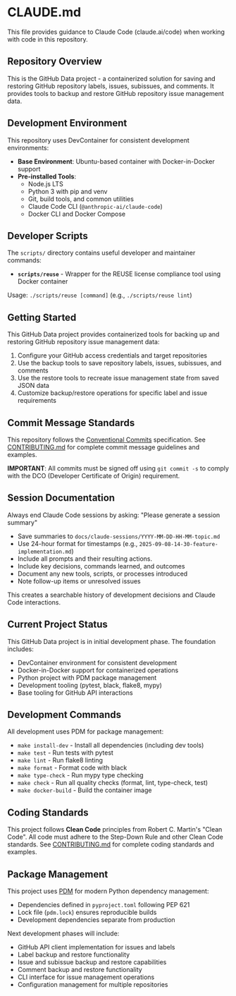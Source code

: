 # CLAUDE.md

This file provides guidance to Claude Code (claude.ai/code) when working with code in this repository.

## Repository Overview

This is the GitHub Data project - a containerized solution for saving and restoring GitHub repository labels, issues, subissues, and comments. It provides tools to backup and restore GitHub repository issue management data.

## Development Environment

This repository uses DevContainer for consistent development environments:

- **Base Environment**: Ubuntu-based container with Docker-in-Docker support
- **Pre-installed Tools**:
  - Node.js LTS
  - Python 3 with pip and venv
  - Git, build tools, and common utilities
  - Claude Code CLI (`@anthropic-ai/claude-code`)
  - Docker CLI and Docker Compose

## Developer Scripts

The `scripts/` directory contains useful developer and maintainer commands:

- **`scripts/reuse`** - Wrapper for the REUSE license compliance tool using Docker container

Usage: `./scripts/reuse [command]` (e.g., `./scripts/reuse lint`)

## Getting Started

This GitHub Data project provides containerized tools for backing up and restoring GitHub repository issue management data:

1. Configure your GitHub access credentials and target repositories
2. Use the backup tools to save repository labels, issues, subissues, and comments
3. Use the restore tools to recreate issue management state from saved JSON data
4. Customize backup/restore operations for specific label and issue requirements

## Commit Message Standards

This repository follows the [Conventional Commits](https://www.conventionalcommits.org/) specification. See [CONTRIBUTING.md](CONTRIBUTING.md) for complete commit message guidelines and examples.

**IMPORTANT**: All commits must be signed off using `git commit -s` to comply with the DCO (Developer Certificate of Origin) requirement.

## Session Documentation

Always end Claude Code sessions by asking: "Please generate a session summary"

- Save summaries to `docs/claude-sessions/YYYY-MM-DD-HH-MM-topic.md`
- Use 24-hour format for timestamps (e.g., `2025-09-08-14-30-feature-implementation.md`)
- Include all prompts and their resulting actions.
- Include key decisions, commands learned, and outcomes
- Document any new tools, scripts, or processes introduced
- Note follow-up items or unresolved issues

This creates a searchable history of development decisions and Claude Code interactions.

## Current Project Status

This GitHub Data project is in initial development phase. The foundation includes:

- DevContainer environment for consistent development
- Docker-in-Docker support for containerized operations
- Python project with PDM package management
- Development tooling (pytest, black, flake8, mypy)
- Base tooling for GitHub API interactions

## Development Commands

All development uses PDM for package management:

- `make install-dev` - Install all dependencies (including dev tools)
- `make test` - Run tests with pytest
- `make lint` - Run flake8 linting
- `make format` - Format code with black
- `make type-check` - Run mypy type checking
- `make check` - Run all quality checks (format, lint, type-check, test)
- `make docker-build` - Build the container image

## Coding Standards

This project follows **Clean Code** principles from Robert C. Martin's "Clean Code". All code must adhere to the Step-Down Rule and other Clean Code standards. See [CONTRIBUTING.md](CONTRIBUTING.md) for complete coding standards and examples.

## Package Management

This project uses [PDM](https://pdm.fming.dev/) for modern Python dependency management:
- Dependencies defined in `pyproject.toml` following PEP 621
- Lock file (`pdm.lock`) ensures reproducible builds
- Development dependencies separate from production

Next development phases will include:
- GitHub API client implementation for issues and labels
- Label backup and restore functionality
- Issue and subissue backup and restore capabilities
- Comment backup and restore functionality
- CLI interface for issue management operations
- Configuration management for multiple repositories
